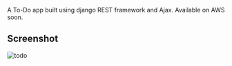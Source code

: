 A To-Do app built using django REST framework and Ajax.
Available on AWS soon.

## Screenshot

![todo](https://github.com/tcalmeida/python-django-rest-framework-todo-app/assets/113650703/be70e231-4c70-4665-b1cc-880bd7b1bca0)

